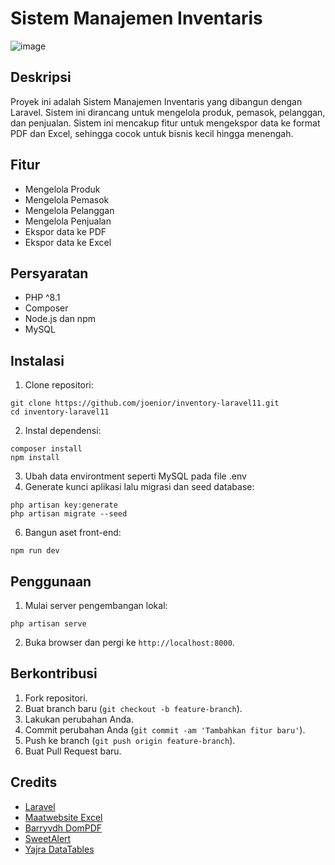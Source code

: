 # Sistem Manajemen Inventaris

![image](https://github.com/user-attachments/assets/1ff6494f-8831-476e-b3d3-7d96d2576333)

## Deskripsi
Proyek ini adalah Sistem Manajemen Inventaris yang dibangun dengan Laravel. Sistem ini dirancang untuk mengelola produk, pemasok, pelanggan, dan penjualan. Sistem ini mencakup fitur untuk mengekspor data ke format PDF dan Excel, sehingga cocok untuk bisnis kecil hingga menengah.

## Fitur
- Mengelola Produk
- Mengelola Pemasok
- Mengelola Pelanggan
- Mengelola Penjualan
- Ekspor data ke PDF
- Ekspor data ke Excel

## Persyaratan
- PHP ^8.1
- Composer
- Node.js dan npm
- MySQL

## Instalasi
1. Clone repositori:
```
git clone https://github.com/joenior/inventory-laravel11.git
cd inventory-laravel11
```

2. Instal dependensi:
```
composer install
npm install
```
3. Ubah data environtment seperti MySQL pada file .env
4. Generate kunci aplikasi lalu migrasi dan seed database:
```
php artisan key:generate
php artisan migrate --seed
```

6. Bangun aset front-end:
```
npm run dev
```

## Penggunaan
1. Mulai server pengembangan lokal:
```
php artisan serve
```
2. Buka browser dan pergi ke `http://localhost:8000`.


## Berkontribusi
1. Fork repositori.
2. Buat branch baru (`git checkout -b feature-branch`).
3. Lakukan perubahan Anda.
4. Commit perubahan Anda (`git commit -am 'Tambahkan fitur baru'`).
5. Push ke branch (`git push origin feature-branch`).
6. Buat Pull Request baru.

## Credits
- [Laravel](https://laravel.com/)
- [Maatwebsite Excel](https://github.com/Maatwebsite/Laravel-Excel)
- [Barryvdh DomPDF](https://github.com/barryvdh/laravel-dompdf)
- [SweetAlert](https://github.com/realrashid/sweet-alert)
- [Yajra DataTables](https://github.com/yajra/laravel-datatables)
